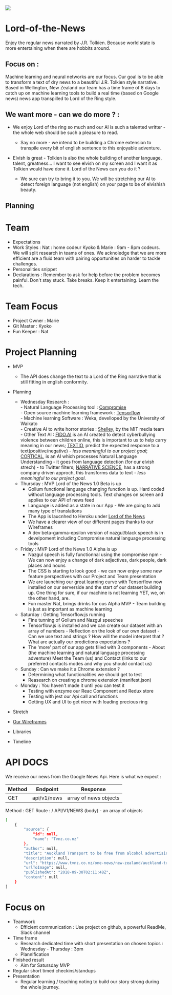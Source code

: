 <img src='https://images.unsplash.com/photo-1528148415198-ca01b36752d4?ixlib=rb-0.3.5&ixid=eyJhcHBfaWQiOjEyMDd9&s=6c75a803a39020489503d7a82643af56&auto=format&fit=crop&w=1650&q=80' >

# Lord-of-the-News

Enjoy the regular news narrated by J.R. Tolkien. Because world state is more entertaining when there are hobbits around.

## Focus on :
Machine learning and neural networks are our focus. Our goal is to be able to transform a text of dry news to a beautiful J.R. Tolkien style narrative. 
Based in Wellington, New Zealand our team has a time frame of 8 days to catch up on machine learning tools to build a real time (based on Google news) news app transpilled to Lord of the Ring style. 

## We want more - can we do more ? :
- We enjoy Lord of the ring so much and our AI is such a talented writter - the whole web should be such a pleasure to read.
  - Say no more - we intend to be building a Chrome extension to transpile every bit of english sentence to this enjoyable adventure.

- Elvish is great - Tolkien is also the whole building of another language, talent, greatness... I want to see elvish on my screen and I want it as Tolkien would have done it. Lord of the News can you do it ?
  - We sure can try to bring it to you. We will be stretching our AI to detect foreign language (not english) on your page to be of elvishish beauty. 

## Planning
# Team
- Expectations
- Work Styles : 
  Nat : home codeur
  Kyoko & Marie : 9am - 8pm codeurs. We will split research in teams of ones. We acknoledge that we are more efficient are a fluid team with pairing opportunities on harder to tackle challenges.
- Personalities snippet
- Declarations : Remember to ask for help before the problem becomes painful. Don't stay stuck. Take breaks. Keep it entertaining. Learn the tech.

# Team Focus
- Project Owner : Marie
- Git Master : Kyoko
- Fun Keeper : Nat

# Project Planning
- MVP
  - The API does change the text to a Lord of the Ring narrative that is still fitting in english conformity. 
- Planning
  - Wednesday
    Research : \
        - Natural Language Processing tool  : <a href='https://github.com/spencermountain/compromise'>Compromise</a> \
        - Open source machine learning framework  : <a href='https://github.com/tensorflow/tensorflow'>Tensorflow</a>\
        - Machine learning Software  : Weka, develloped by the University of Waikato\
        - Creative AI to write horror stories  : <a href='http://shelley.ai/'>Shelley</a>, by the MIT media team \
        - Other Text AI : <a href='http://fido.ai/'>FIDO.AI</a> is an AI created to detect cyberbullying violence between children online, this is important to us to help carry meaning in our news;  <a href='https://textio.com/'>TEXTIO</a>, predict the expected response to a text(positive/negative) - <i>less meaningful to our project goal</i>;  <a href='https://www.cortical.io/'>CORTICAL</a>, is an AI which processes Natural Language Understanding - it goes from language detection (for our elvish strech) - to Twitter filters;  <a href='https://narrativescience.com/'>NARRATIVE SCIENCE</a>, has a strong company driven approch, this transforms data to text - <i>less meaningful to our project goal</i>.
  - Thursday :  MVP Lord of the News 1.0 Beta is up &nbsp;
      - Gollum functional language changing function is up. Hard coded without language processing tools. Text changes on screen and applies to our API of news feed &nbsp;
      - Language is added as a state in our App - We are going to add many type of translations &nbsp;
      - The App is laucnhed to Heroku under [Lord of the News](http://lord-of-the-news.herokuapp.com/) &nbsp;
      - We have a clearer view of our different pages thanks to our Wireframes &nbsp;
      - A dev beta-gamma-epsilon version of nazgul/black speech is in develpoment including Compromise natural language processing tools &nbsp;
  - Friday :  MVP Lord of the News 1.0 Alpha is up &nbsp;
       - Nazgul speech is fully functionnal using the compromise npm - We can now enjoy a change of dark adjectives, dark people, dark places and nouns &nbsp;
       - The CSS is starting to look good - we can now enjoy some new feature perspectives with our Project and Team presentation &nbsp;
       - We are launching our great learning curve with Tensorflow now installed on our serverside and the start of our dataset building up. One thing for sure, if our machine is not learning YET, we, on the other hand, are. &nbsp;
       - Fun master Nat, brings drinks for ous Alpha MVP - Team building is just as important as machine learning &nbsp;
   - Saturday :  Getting Tensorflow.js running &nbsp;
       - Fine tunning of Gollum and Nazgul speeches &nbsp;
       - Tensorflow.js is installed and we can create our dataset with an array of numbers - Reflection on the look of our own dataset - Can we use text and strings ? How will the model interpret that ? What are actually our predictions expectations ? &nbsp;
       - The 'more' part of our app gets filled with 3 components - About (the machine learning and natural language processing adventure) Meet the Team (us) and Contact (links to our preferred contacts modes and why you should contact us) &nbsp;
   - Sunday :  Can we make it a Chrome extension ? &nbsp;
       - Determining what functionalities we should get to test &nbsp;
       - Reasearch on creating a chrome extension (manifest.json) &nbsp;
   - Monday :  You haven't made it until you can test it &nbsp;
       - Testing with enzyme our Reac Component and Redux store &nbsp;
       - Testing with jest our Api call and functions &nbsp;
       - Getting UX and UI to get nicer with loading precious ring &nbsp;
       
       
- Stretch
- <a href=https://github.com/marie-phu-qui/Lord-of-the-News/tree/master/public/images/wireframes>Our Wireframes</a>
- Libraries
- Timeline


# API DOCS

We receive our news from the Google News Api. Here is what we expect : 

  | Method | Endpoint | Response | 
  | --- | --- | --- |
  | GET | api/v1/news | array of news objects | 


Method : GET 
Route : / API/V1/NEWS
(body) - an array of objects

```sh
[
    {
        "source": {
            "id": null,
            "name": "Tvnz.co.nz"
        },
        "author": null,
        "title": "Auckland Transport to be free from alcohol advertising from Monday",
        "description": null,
        "url": "https://www.tvnz.co.nz/one-news/new-zealand/auckland-transport-free-alcohol-advertising-monday",
        "urlToImage": null,
        "publishedAt": "2018-09-30T02:11:48Z",
        "content": null
    }
]
```

# Focus on
- Teamwork
  - Efficient communication : Use project on github, a powerful ReadMe, Slack channel
- Time frame
  - Research dedicated time with short presentation on chosen topics : Wednesday - Thursday : 3pm
  - Plannification 
- Finished result
  - Aim for Satursday MVP 
- Regular short timed checkins/standups 
- Presentation
  - Regular learning / teaching noting to build our story strong during the whole journey.


